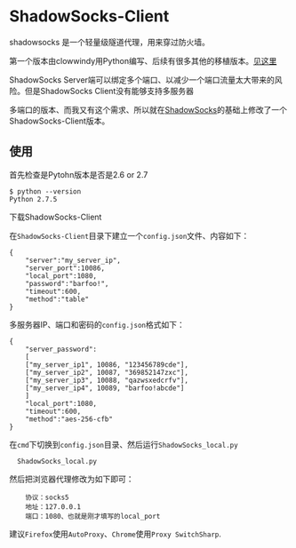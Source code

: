 ShadowSocks-Client
==================

shadowsocks 是一个轻量级隧道代理，用来穿过防火墙。

第一个版本由clowwindy用Python编写、后续有很多其他的移植版本。[见这里](https://github.com/clowwindy/shadowsocks)

ShadowSocks Server端可以绑定多个端口、以减少一个端口流量太大带来的风险。但是ShadowSocks Client没有能够支持多服务器 

多端口的版本、而我又有这个需求、所以就在[ShadowSocks](https://github.com/clowwindy/shadowsocks)的基础上修改了一个ShadowSocks-Client版本。

使用
----

首先检查是Pytohn版本是否是2.6 or 2.7
 
    $ python --version
    Python 2.7.5
    
下载ShadowSocks-Client



在`ShadowSocks-Client`目录下建立一个`config.json`文件、内容如下：

    {
        "server":"my_server_ip",
        "server_port":10086,
        "local_port":1080,
        "password":"barfoo!",
        "timeout":600,
        "method":"table"
    }
    
    
多服务器IP、端口和密码的`config.json`格式如下：



    {   
        "server_password":
        [
        ["my_server_ip1", 10086, "123456789cde"],
        ["my_server_ip2", 10087, "369852147zxc"],
        ["my_server_ip3", 10088, "qazwsxedcrfv"],
        ["my_server_ip4", 10089, "barfoo!abcde"]
        ]
        "local_port":1080,
        "timeout":600,
        "method":"aes-256-cfb"
    }

在`cmd`下切换到`config.json`目录、然后运行`ShadowSocks_local.py`

      ShadowSocks_local.py
      

然后把浏览器代理修改为如下即可：

        协议：socks5
        地址：127.0.0.1
        端口：1080、也就是刚才填写的local_port

建议`Firefox`使用`AutoProxy`、`Chrome`使用`Proxy SwitchSharp`.



